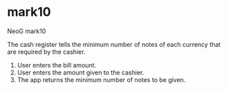 # mark10
NeoG mark10 

The cash register tells the minimum number of notes of each currency that are required by the cashier.

1. User enters the bill amount.
2. User enters the amount given to the cashier.
3. The app returns the minimum number of notes to be given.
